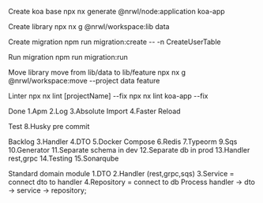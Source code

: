 Create koa base
npx nx generate @nrwl/node:application koa-app

Create library
npx nx g @nrwl/workspace:lib data

Create migration
npm run migration:create -- -n CreateUserTable

Run migration
npm run migration:run

Move library
move from lib/data to lib/feature
npx nx g @nrwl/workspace:move --project data feature    

Linter
npx nx lint [projectName] --fix
npx nx lint koa-app --fix     

Done
1.Apm
2.Log 
3.Absolute Import
4.Faster Reload

Test
8.Husky pre commit


Backlog
3.Handler
4.DTO
5.Docker Compose
6.Redis
7.Typeorm
9.Sqs
10.Generator
11.Separate schema in dev
12.Separate db in prod
13.Handler rest,grpc
14.Testing
15.Sonarqube

Standard domain module
1.DTO
2.Handler (rest,grpc,sqs)
3.Service = connect dto to handler
4.Repository = connect to db
Process handler -> dto -> service -> repository;